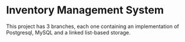 <h1>
  Inventory Management System
</h1>
<p>
  This project has 3 branches, each one containing an implementation of Postgresql, MySQL and a 
  linked list-based storage.
</p>
